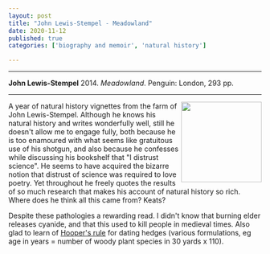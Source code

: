 ```yaml
---
layout: post
title: "John Lewis-Stempel - Meadowland"
date: 2020-11-12
published: true
categories: ['biography and memoir', 'natural history']

---
```



***
<b>John Lewis-Stempel</b> 2014. _Meadowland_. Penguin: London, 293 pp.

***
<img align="right" width="160" src="https://cdn2.penguin.com.au/covers/original/9781448152582.jpg" alt="">  
A year of natural history vignettes from the farm of John Lewis-Stempel.  Although he knows his natural history and writes wonderfully well, still he doesn't allow me to engage fully, both because he is too enamoured with what seems like gratuitous use of his shotgun, and also because he confesses while discussing his bookshelf that "I distrust science".  He seems to have acquired the bizarre notion that distrust of science was required to love poetry.  Yet throughout he freely quotes the results of so much research that makes his account of natural history so rich.  Where does he think all this came from?  Keats?

Despite these pathologies a rewarding read.  I didn't know that burning elder releases cyanide, and that this used to kill people in medieval times.  Also glad to learn of [Hooper's rule](https://www.jstor.org/stable/20000493?seq=1) for dating hedges (various formulations, eg age in years = number of woody plant species in 30 yards x 110). 



